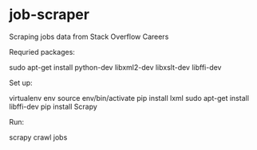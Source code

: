 job-scraper
===========

Scraping jobs data from Stack Overflow Careers

Requried packages:

sudo apt-get install python-dev libxml2-dev libxslt-dev libffi-dev

Set up:

virtualenv env
source env/bin/activate
pip install lxml
sudo apt-get install libffi-dev
pip install Scrapy

Run:

scrapy crawl jobs
